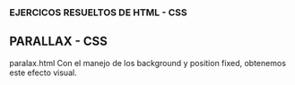 ### EJERCICOS RESUELTOS DE HTML - CSS
## PARALLAX - CSS
paralax.html 
Con el manejo de los background y position fixed, obtenemos este efecto visual.
 
